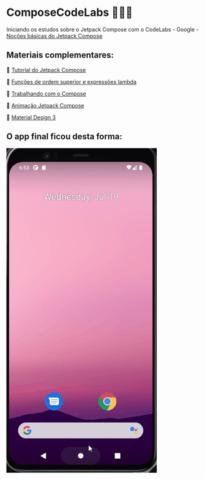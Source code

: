 # ComposeCodeLabs 👩🏻‍💻

Iniciando os estudos sobre o Jetpack Compose com o CodeLabs - Google - [Noções básicas do Jetpack Compose](https://developer.android.com/codelabs/jetpack-compose-basics?hl=pt-br#1)

## Materiais complementares:

🌱 [Tutorial do Jetpack Compose](https://developer.android.com/jetpack/compose/tutorial?hl=pt-br)

🌱 [Funções de ordem superior e expressões lambda](https://developer.android.com/jetpack/compose/kotlin?hl=pt-br#higher-order)

🌱 [Trabalhando com o Compose](https://developer.android.com/jetpack/compose/mental-model?hl=pt-br#recomposition)

🌱 [Animação Jetpack Compose](https://developer.android.com/jetpack/compose/animation?hl=pt-br)

🌱 [Material Design 3](https://m3.material.io/develop/android/jetpack-compose)

## O app final ficou desta forma:
<img src="https://github.com/agathaappb/ComposeCodeLabs/blob/main/resources_document/App_JetpackCompose_Codelab.gif?raw=true"> 
